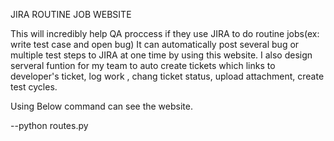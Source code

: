 JIRA ROUTINE JOB WEBSITE

This will incredibly help QA proccess if they use JIRA to do routine jobs(ex: write test case and open bug)
It can automatically post several bug or multiple test steps to JIRA at one time by using this website.
I also design serveral funtion for my team to auto create tickets which links to developer's ticket, log work , chang ticket status, upload attachment, create test cycles.

Using Below command can see the website.

--python routes.py
